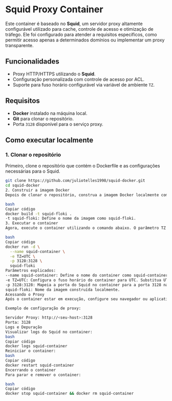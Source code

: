 # Squid Proxy Container

Este container é baseado no **Squid**, um servidor proxy altamente configurável utilizado para cache, controle de acesso e otimização de tráfego. Ele foi configurado para atender a requisitos específicos, como permitir acesso apenas a determinados domínios ou implementar um proxy transparente.

## Funcionalidades

- Proxy HTTP/HTTPS utilizando o **Squid**.
- Configuração personalizada com controle de acesso por ACL.
- Suporte para fuso horário configurável via variável de ambiente `TZ`.

## Requisitos

- **Docker** instalado na máquina local.
- **Git** para clonar o repositório.
- Porta `3128` disponível para o serviço proxy.

## Como executar localmente

### 1. **Clonar o repositório**

Primeiro, clone o repositório que contém o Dockerfile e as configurações necessárias para o Squid.

```bash
git clone https://github.com/juliotelles1998/squid-docker.git
cd squid-docker
2. Construir a imagem Docker
Depois de clonar o repositório, construa a imagem Docker localmente com o seguinte comando:

bash
Copiar código
docker build -t squid-floki .
-t squid-floki: Define o nome da imagem como squid-floki.
3. Executar o container
Agora, execute o container utilizando o comando abaixo. O parâmetro TZ define o fuso horário do container, que pode ser alterado conforme necessário.

bash
Copiar código
docker run -d \
  --name squid-container \
  -e TZ=UTC \
  -p 3128:3128 \
  squid-floki
Parâmetros explicados:
--name squid-container: Define o nome do container como squid-container.
-e TZ=UTC: Configura o fuso horário do container para UTC. Substitua UTC por outro fuso horário, se necessário (ex.: America/Sao_Paulo).
-p 3128:3128: Mapeia a porta do Squid no container para a porta 3128 na máquina host.
squid-floki: Nome da imagem construída localmente.
Acessando o Proxy
Após o container estar em execução, configure seu navegador ou aplicativo para utilizar o proxy com o IP ou hostname da máquina host e porta 3128.

Exemplo de configuração de proxy:

Servidor Proxy: http://<seu-host>:3128
Porta: 3128
Logs e Depuração
Visualizar logs do Squid no container:
bash
Copiar código
docker logs squid-container
Reiniciar o container:
bash
Copiar código
docker restart squid-container
Encerrando o container
Para parar e remover o container:

bash
Copiar código
docker stop squid-container && docker rm squid-container
